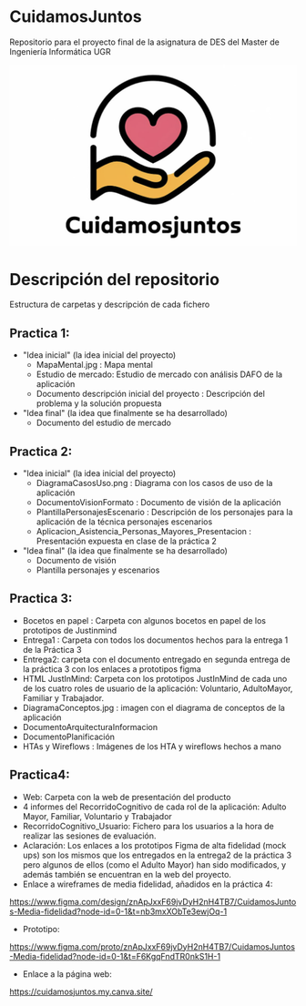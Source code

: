 # CuidamosJuntos
Repositorio para el proyecto final de la asignatura de DES del Master de Ingeniería Informática UGR

![captura](imagenes/cuidamos.png)

# Descripción del repositorio
Estructura de carpetas y descripción de cada fichero

## Practica 1:
- "Idea inicial" (la idea inicial del proyecto)
    - MapaMental.jpg : Mapa mental
    - Estudio de mercado: Estudio de mercado con análisis DAFO de la aplicación
    - Documento descripción inicial del proyecto : Descripción del problema y la solución propuesta
- "Idea final" (la idea que finalmente se ha desarrollado)
    - Documento del estudio de mercado

## Practica 2:
- "Idea inicial" (la idea inicial del proyecto)
    - DiagramaCasosUso.png : Diagrama con los casos de uso de la aplicación
    - DocumentoVisionFormato : Documento de visión de la aplicación
    - PlantillaPersonajesEscenario : Descripción de los personajes para la aplicación de la técnica personajes escenarios 
    - Aplicacion_Asistencia_Personas_Mayores_Presentacion : Presentación expuesta en clase de la práctica 2
- "Idea final" (la idea que finalmente se ha desarrollado)
    - Documento de visión
    - Plantilla personajes y escenarios

## Practica 3:
- Bocetos en papel : Carpeta con algunos bocetos en papel de los prototipos de Justinmind
- Entrega1 : Carpeta con todos los documentos hechos para la entrega 1 de la Práctica 3
- Entrega2: carpeta con el documento entregado en segunda entrega de la práctica 3 con los enlaces a prototipos figma
- HTML JustInMind: Carpeta con los prototipos JustInMind de cada uno de los cuatro roles de usuario de la aplicación: Voluntario, AdultoMayor, Familiar y Trabajador.
- DiagramaConceptos.jpg : imagen con el diagrama de conceptos de la aplicación
- DocumentoArquitecturaInformacion
- DocumentoPlanificación
- HTAs y Wireflows : Imágenes de los HTA y wireflows hechos a mano

## Practica4:
- Web: Carpeta con la web de presentación del producto
- 4 informes del RecorridoCognitivo de cada rol de la aplicación: Adulto Mayor, Familiar, Voluntario y Trabajador
- RecorridoCognitivo_Usuario: Fichero para los usuarios a la hora de realizar las sesiones de evaluación.
- Aclaración: Los enlaces a los prototipos Figma de alta fidelidad (mock ups) son los mismos que los entregados en la entrega2 de la práctica 3 pero algunos de ellos (como el Adulto Mayor) han sido modificados, y además también se encuentran en la web del proyecto.
- Enlace a wireframes de media fidelidad, añadidos en la práctica 4: 

https://www.figma.com/design/znApJxxF69jvDyH2nH4TB7/CuidamosJuntos-Media-fidelidad?node-id=0-1&t=nb3mxXObTe3ewjOq-1
- Prototipo:

https://www.figma.com/proto/znApJxxF69jvDyH2nH4TB7/CuidamosJuntos-Media-fidelidad?node-id=0-1&t=F6KgqFndTR0nkS1H-1
- Enlace a la página web:

https://cuidamosjuntos.my.canva.site/

